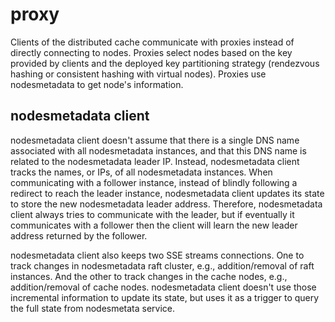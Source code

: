 # proxy

Clients of the distributed cache communicate with proxies instead of
directly connecting to nodes.
Proxies select nodes based on the key provided by clients and the deployed
key partitioning strategy (rendezvous hashing or consistent hashing with virtual nodes).
Proxies use nodesmetadata to get node's information.

## nodesmetadata client

nodesmetadata client doesn't assume that there is a single DNS name associated with all nodesmetadata instances,
and that this DNS name is related to the nodesmetadata leader IP.
Instead, nodesmetadata client tracks the names, or IPs, of all nodesmetadata instances.
When communicating with a follower instance, instead of blindly following a
redirect to reach the leader instance, nodesmetadata client updates its state to
store the new nodesmetadata leader address.
Therefore, nodesmetadata client always tries to communicate with the leader,
but if eventually it communicates with a follower then the client will learn the new leader address returned by the follower.

nodesmetadata client also keeps two SSE streams connections.
One to track changes in nodesmetadata raft cluster, e.g., addition/removal of raft instances.
And the other to track changes in the cache nodes, e.g., addition/removal of cache nodes.
nodesmetadata client doesn't use those incremental information to update its state,
but uses it as a trigger to query the full state from nodesmetata service.
